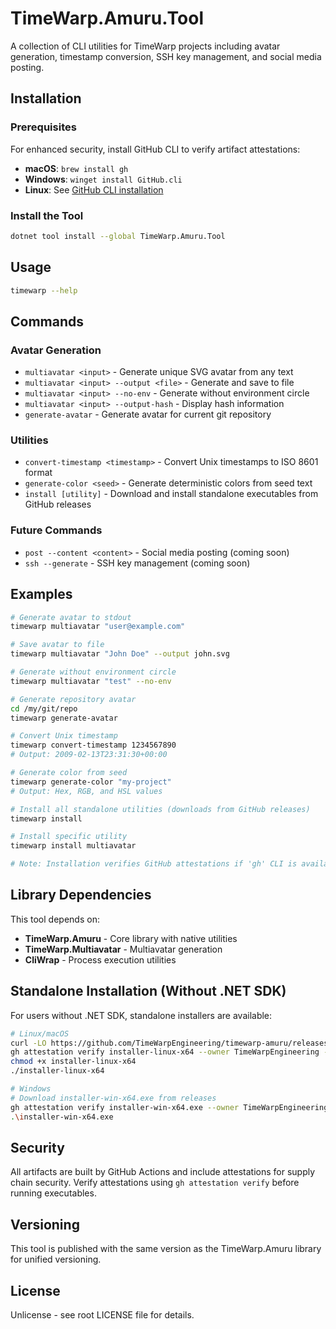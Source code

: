 # TimeWarp.Amuru.Tool

A collection of CLI utilities for TimeWarp projects including avatar generation, timestamp conversion, SSH key management, and social media posting.

## Installation

### Prerequisites

For enhanced security, install GitHub CLI to verify artifact attestations:
- **macOS**: `brew install gh`
- **Windows**: `winget install GitHub.cli`
- **Linux**: See [GitHub CLI installation](https://github.com/cli/cli#installation)

### Install the Tool

```bash
dotnet tool install --global TimeWarp.Amuru.Tool
```

## Usage

```bash
timewarp --help
```

## Commands

### Avatar Generation
- `multiavatar <input>` - Generate unique SVG avatar from any text
- `multiavatar <input> --output <file>` - Generate and save to file
- `multiavatar <input> --no-env` - Generate without environment circle
- `multiavatar <input> --output-hash` - Display hash information
- `generate-avatar` - Generate avatar for current git repository

### Utilities
- `convert-timestamp <timestamp>` - Convert Unix timestamps to ISO 8601 format
- `generate-color <seed>` - Generate deterministic colors from seed text
- `install [utility]` - Download and install standalone executables from GitHub releases

### Future Commands
- `post --content <content>` - Social media posting (coming soon)
- `ssh --generate` - SSH key management (coming soon)

## Examples

```bash
# Generate avatar to stdout
timewarp multiavatar "user@example.com"

# Save avatar to file
timewarp multiavatar "John Doe" --output john.svg

# Generate without environment circle
timewarp multiavatar "test" --no-env

# Generate repository avatar
cd /my/git/repo
timewarp generate-avatar

# Convert Unix timestamp
timewarp convert-timestamp 1234567890
# Output: 2009-02-13T23:31:30+00:00

# Generate color from seed
timewarp generate-color "my-project"
# Output: Hex, RGB, and HSL values

# Install all standalone utilities (downloads from GitHub releases)
timewarp install

# Install specific utility
timewarp install multiavatar

# Note: Installation verifies GitHub attestations if 'gh' CLI is available
```

## Library Dependencies

This tool depends on:
- **TimeWarp.Amuru** - Core library with native utilities
- **TimeWarp.Multiavatar** - Multiavatar generation
- **CliWrap** - Process execution utilities

## Standalone Installation (Without .NET SDK)

For users without .NET SDK, standalone installers are available:

```bash
# Linux/macOS
curl -LO https://github.com/TimeWarpEngineering/timewarp-amuru/releases/latest/download/installer-linux-x64
gh attestation verify installer-linux-x64 --owner TimeWarpEngineering --repo timewarp-amuru
chmod +x installer-linux-x64
./installer-linux-x64

# Windows
# Download installer-win-x64.exe from releases
gh attestation verify installer-win-x64.exe --owner TimeWarpEngineering --repo timewarp-amuru
.\installer-win-x64.exe
```

## Security

All artifacts are built by GitHub Actions and include attestations for supply chain security.
Verify attestations using `gh attestation verify` before running executables.

## Versioning

This tool is published with the same version as the TimeWarp.Amuru library for unified versioning.

## License

Unlicense - see root LICENSE file for details.